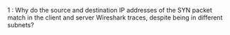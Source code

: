 ---  
---  


1 : Why do the source and destination IP addresses of the SYN packet match in the client and server Wireshark traces, despite being in different subnets?  
